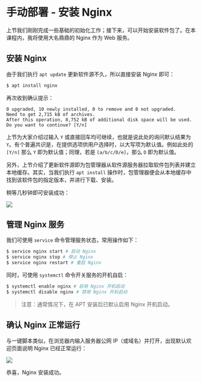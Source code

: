 # 手动部署 - 安装 Nginx

上节我们刚刚完成一些基础的初始化工作；接下来，可以开始安装软件包了。在本课程内，我将使用大名鼎鼎的 Nginx 作为 Web 服务。

## 安装 Nginx

由于我们执行 `apt update` 更新软件源不久，所以直接安装 Nginx 即可：

```bash
$ apt install nginx
```

再次收到确认提示：

```
0 upgraded, 10 newly installed, 0 to remove and 0 not upgraded.
Need to get 2,715 kB of archives.
After this operation, 8,752 kB of additional disk space will be used.
Do you want to continue? [Y/n]
```

上节为大家介绍过输入 `Y` 或直接回车均可继续，也就是说此处的询问默认结果为 `Y`。有个普遍共识是，在提供选项供用户选择时，以大写项为默认值。例如此处的 `[Y/n]` 那么 `Y` 即为默认值；同理，若是 `[a/b/c/D/e]`，那么 `D` 即为默认值。

另外，上节介绍了更新软件源即为包管理器从软件源服务器拉取软件包列表并建立本地缓存。其实，当我们执行 `apt install` 操作时，包管理器便会从本地缓存中找到该软件包的指定版本，并进行下载、安装。

稍等几秒钟即可安装成功：

![](https://github.com/wi1dcard/laravel-deployment/raw/master/src/images/74389aa7e78e0030794cc74a3f20da1d.png)

## 管理 Nginx 服务

我们可使用 `service` 命令管理服务状态，常用操作如下：

```bash
$ service nginx start # 启动 Nginx
$ service nginx stop # 停止 Nginx
$ service nginx restart # 重启 Nginx
```

同时，可使用 `systemctl` 命令开关服务的开机自启：

```bash
$ systemctl enable nginx # 启用 Nginx 开机启动
$ systemctl disable nginx # 禁用 Nginx 开机启动
```

> 注意：通常情况下，在 APT 安装后已默认启用 Nginx 开机启动。

## 确认 Nginx 正常运行

与一键脚本类似，在浏览器内输入服务器公网 IP（或域名）并打开，出现默认欢迎页面说明 Nginx 已经正常运行：

![](https://github.com/wi1dcard/laravel-deployment/raw/master/src/images/305376a54fe7b7f8a2103abbf18b1943.png)

恭喜，Nginx 安装成功。
